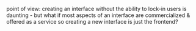 

point of view: creating an interface without the ability to lock-in users is daunting - but what if most aspects of an interface are commercialized & offered as a service so creating a new interface is just the frontend?


